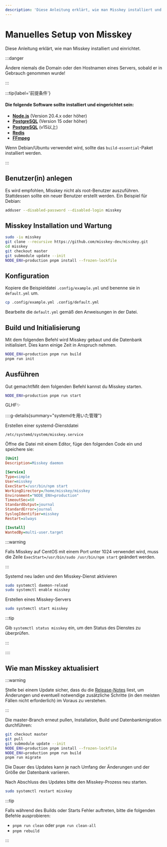 ```yaml
---
description: 'Diese Anleitung erklärt, wie man Misskey installiert und einrichtet.'
---
```


# Manuelles Setup von Misskey

Diese Anleitung erklärt, wie man Misskey installiert und einrichtet.

:::danger

Ändere niemals die Domain oder den Hostnamen eines Servers, sobald er in Gebrauch genommen wurde!

:::

:::tip{label='前提条件'}

#### Die folgende Software sollte installiert und eingerichtet sein:

- **[Node.js](https://nodejs.org/en/)** (Version 20.4.x oder höher)
- **[PostgreSQL](https://www.postgresql.org/)** (Version 15 oder höher)
- **[PostgreSQL](https://www.postgresql.org/)** (v15以上)
- **[Redis](https://redis.io/)**
- **[FFmpeg](https://www.ffmpeg.org/)**

Wenn Debian/Ubuntu verwendet wird, sollte das `build-essential`-Paket installiert werden.

:::

## Benutzer(in) anlegen

Es wird empfohlen, Misskey nicht als root-Benutzer auszuführen. Stattdessen sollte ein neuer Benutzer erstellt werden. Ein Beispiel für Debian:

```sh
adduser --disabled-password --disabled-login misskey
```

## Misskey Installation und Wartung

```sh
sudo -iu misskey
git clone --recursive https://github.com/misskey-dev/misskey.git
cd misskey
git checkout master
git submodule update --init
NODE_ENV=production pnpm install --frozen-lockfile
```

## Konfiguration

Kopiere die Beispieldatei `.config/example.yml` und benenne sie in `default.yml` um.

```sh
cp .config/example.yml .config/default.yml
```

Bearbeite die `default.yml` gemäß den Anweisungen in der Datei.

## Build und Initialisierung

Mit dem folgenden Befehl wird Misskey gebaut und die Datenbank initialisiert. Dies kann einige Zeit in Anspruch nehmen.

```sh
NODE_ENV=production pnpm run build
pnpm run init
```

## Ausführen

Gut gemacht!Mit dem folgenden Befehl kannst du Misskey starten.

```sh
NODE_ENV=production pnpm run start
```

GLHF✨

::::g-details{summary="systemdを用いた管理"}

Erstellen einer systemd-Dienstdatei

`/etc/systemd/system/misskey.service`

Öffne die Datei mit einem Editor, füge den folgenden Code ein und speichere sie:

```ini
[Unit]
Description=Misskey daemon

[Service]
Type=simple
User=misskey
ExecStart=/usr/bin/npm start
WorkingDirectory=/home/misskey/misskey
Environment="NODE_ENV=production"
TimeoutSec=60
StandardOutput=journal
StandardError=journal
SyslogIdentifier=misskey
Restart=always

[Install]
WantedBy=multi-user.target
```

:::warning

Falls Misskey auf CentOS mit einem Port unter 1024 verwendet wird, muss die Zeile `ExecStart=/usr/bin/sudo /usr/bin/npm start` geändert werden.

:::

Systemd neu laden und den Misskey-Dienst aktivieren

```sh
sudo systemctl daemon-reload
sudo systemctl enable misskey
```

Erstellen eines Misskey-Servers

```sh
sudo systemctl start misskey
```

:::tip

Gib `systemctl status misskey` ein, um den Status des Dienstes zu überprüfen.

:::

::::

## Wie man Misskey aktualisiert

:::warning

Stelle bei einem Update sicher, dass du die [Release-Notes](https://github.com/misskey-dev/misskey/blob/master/CHANGELOG.md) liest, um Änderungen und eventuell notwendige zusätzliche Schritte (in den meisten Fällen nicht erforderlich) im Voraus zu verstehen.

:::

Die master-Branch erneut pullen, Installation, Build und Datenbankmigration durchführen:

```sh
git checkout master
git pull
git submodule update --init
NODE_ENV=production pnpm install --frozen-lockfile
NODE_ENV=production pnpm run build
pnpm run migrate
```

Die Dauer des Updates kann je nach Umfang der Änderungen und der Größe der Datenbank variieren.

Nach Abschluss des Updates bitte den Misskey-Prozess neu starten.

```sh
sudo systemctl restart misskey
```

:::tip

Falls während des Builds oder Starts Fehler auftreten, bitte die folgenden Befehle ausprobieren:

- `pnpm run clean` oder `pnpm run clean-all`
- `pnpm rebuild`

:::
